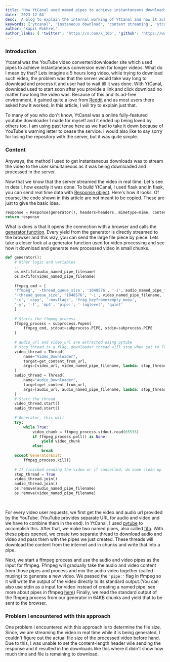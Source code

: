 ```yaml
---
title: 'How YtCanal used named pipes to achieve instantaneous downloads'
date: '2023-12-04'
desc: 'A blog to explain the internal working of YtCanal and how it achieved instantaneous downloads.'
keywords: ['ytcanal', 'instaneous download', 'content streaming', 'ytcanal working', 'pipes', 'named-pipes', 'ffmpeg']
author: 'Kapil Pokhrel'
author_links: { 'twitter': 'https://x.com/k_10p', 'github': 'https://www.github.com/kapilpokhrel' }
---
```


### Introduction
Ytcanal was the YouTube video converter/downloader site which used pipes to achieve instantaneous conversion even for longer videos. What do I mean by that? Lets imagine a 5 hours long video, while trying to download such video, the problem was that the server would take way long to download and process it and user had to wait till it was done. With YtCanal, download used to start soon after you provide a link and click download no matter how long the video was. Because of this and its ad-free environment, it gained quite a love from [Reddit](https://www.reddit.com/r/InternetIsBeautiful/comments/yzyeor/i_built_an_ad_free_minimal_and_fast_online/?rdt=47526) and as most users there asked how it worked, in this article, I will try to explain just that.

To many of you who don't know, YtCanal was a online fully-featured youtube downloader I made for myself and it ended up being loved by others too. I am using past tense here as we had to take it down because of YouTube's warning letter to cease the service. I would also like to say sorry for losing the repository with the server, but it was quite simple.

### Content
Anyways, the method I used to get instantaneous downloads was to stream the video to the user simultaneous as it was being downloaded and processed in the server.
<CustomImage src='process_high_level.png' w='1920' h='1080'/>

Now that we know that the server streamed the video in real time. Let's see in detail, how exactly it was done. To build YtCanal, I used flask and in flask, you can send real time data with [Response object](https://tedboy.github.io/flask/generated/generated/flask.Response.html).  Here's how it looks. Of course, the code shown in this article are not meant to be copied. These are just to give the basic idea.
```python
response = Response(generator(), headers=headers, mimetype=mime, content_type='video/mp4')
return response
```
What is does is that it opens the connection with a browser and calls the [generator function](https://realpython.com/introduction-to-python-generators/#example-1-reading-large-files). Every yield from the generator is directly streamed to the browser and this way, you can send the large file piece by piece.
Lets take a closer look at a generator function used for video processing and see how it download and generate new processed video in small chunks.
```python
def generator():
	# Other logic and variables
	...
	os.mkfifo(audio_named_pipe_filename)
	os.mkfifo(video_named_pipe_filename)
	
	ffmpeg_cmd = [
	'ffmpeg', '-thread_queue_size', '1048576', '-i', audio_named_pipe_filaname,
	'-thread_queue_size', '1048576', '-i', video_named_pipe_filename,
	'-c', 'copy', '-movflags', 'frag_keyframe+empty_moov',
	'-y', '-f', 'mp4', 'pipe:', '-loglevel', 'quiet'
	]
	
	# Starts the ffmpeg process
    ffmpeg_process = subprocess.Popen(
		ffmpeg_cmd, stdout=subprocess.PIPE, stdin=subprocess.PIPE
	)
	
	# audio_url and video_url are extracted using pytube
	# stop_thread is a flag, downloader thread will stop when set to True
	video_thread = Thread(
		name="Video_Downloader",
		target=get_content_from_url, 
		args=[video_url, video_named_pipe_filename, lambda: stop_thread]
	)
	audio_thread = Thread(
		name="Audio_Downloader",
		target=get_content_from_url,
		args=[audio_url, audio_named_pipe_filename, lambda: stop_thread]
	)
    # Start the thread
    video_thread.start()
    audio_thread.start()
	
	# Generator, this will 
	try:
		while True:
	        video_chunk = ffmpeg_process.stdout.read(65536)
            if ffmpeg_process.poll() is None:
	            yield video_chunk
            else:
	            break
	except GeneratorExit:
		ffmpeg_process.kill()
	
	# If finished sending the video or if cancalled, do some clean up
	stop_thread = True
	video_thread.join()
	audio_thread.join()
	os.remove(audio_named_pipe_filename)
	os.remove(video_named_pipe_filename)
	
	
```
For every video user requests, we first get the video and audio url provided by the YouTube. (YouTube provides separate URL for audio and video and we have to combine them in the end). In YtCanal, I used [pytube](https://github.com/pytube/pytube) to accomplish this. After that, we make two named pipes, also called [fifo](https://docs.python.org/3/library/os.html#os.mkfifo). With these pipes opened, we create two separate thread to download audio and video and pass them with the pipes we just created. These threads will download the content from the internet and in chunks and write that into a pipe.
<CustomImage src='process_server_level.png' w='4973' h='3473' />

Next, we start a ffmpeg process and use the audio and video pipes as the input for ffmpeg. Ffmpeg will gradually take the audio and video content from those pipes  and process and mix the audio video together (called muxing) to generate a new video. We passed the `'pipe:'` flag in ffmpeg so it will write the output of the video directly to its standard output.(You can also use stdin as a input for video instead of creating a named pipe, see more about pipes in ffmpeg [here](https://ffmpeg.org/ffmpeg-protocols.html#pipe)) Finally, we read the standard output of the ffmpeg process from our generator in 64KB chunks and yield that to be sent to the browser.

### Problem I encountered with this approach
One problem I encountered with this approach is to determine the file size. Since, we are streaming the video in real time while it is being generated, I couldn't figure out the actual file size of the processed video before hand. Due to this, I was unable to set the content-length header wile sending the response and it resulted in the downloads like this where it didn't show how much time and file is remaining to download.
<CustomImage src='download_status.png' w='590' h='66' />


 

